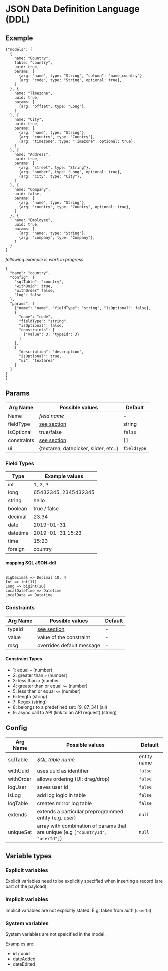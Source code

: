 # JSON Data Definition Language (DDL)

## Example

```
{"models": [
  {
    name: "Country",
    table: "country",
    uuid: true,
    params: [
      {arg: "name", type: "String", "column": "name_country"},
      {arg: "code", type: "String", optional: true},
    ]
  }, {
    name: "Timezone",
    uuid: true,
    params: [
      {arg: "offset", type: "Long"},
    ]
  }, {
    name: "City",
    uuid: true,
    params: [
      {arg: "name", type: "String"},
      {arg: "country", type: "Country"},
      {arg: "timezone", type: "Timezone", optional: true},
    ]
  }, {
    name: "Address",
    uuid: true,
    params: [
      {arg: "street", type: "String"},
      {arg: "number", type: "Long", optional: true},
      {arg: "city", type: "City"},
    ]
  }, {
    name: "Company",
    uuid: false,
    params: [
      {arg: "name", type: "String"},
      {arg: "country", type: "Country", optional: true},
    ]
  }, {
    name: "Employee",
    uuid: true,
    params: [
      {arg: "name", type: "String"},
      {arg: "company", type: "Company"},
    ]
  }
]
```

*following example is work in progress*

```
{
  "name": "country",
  "config": {
    "sqlTable": "country",
    "withUuid": true,
    "withOrder" false,
    "log": false
  },
  "params": [
    {"name": "name", "fieldType": "string", "isOptional": false},
    {
      "name": "code",
      "fieldType": "string",
      "isOptional": false,
      "constraints": [
        {"value": 3, "typeId": 3}
      ]
    },
    {
      "description": "description",
      "isOptional": true,
      "ui": "textarea"
    }
  ]
}
]
```

## Params


| Arg Name    |  Possible values                                                | Default     |
|-------------|-----------------------------------------------------------------|-------------|
| Name        | *field name*                                                    | -           |
| fieldType   | [see section](#field-types)                                     | string      |
| isOptional  | true/false                                                      | `false`     |
| constraints | [see section](#constraints)                                     | `[]`        |
| ui          | {textarea, datepicker, slider, etc..}                           | `fieldType` |


### Field Types

| Type     | Example values       |
|----------|----------------------|
| int      | 1, 2, 3              |
| long     | 65432345, 2345432345 |
| string   | hello                |
| boolean  | true / false         |
| decimal  | 23.34                |
| date     | 2019-01-31           |
| datetime | 2019-01-31 15:23     |
| time     | 15:23                |
| foreign  | country              |

#### mapping SQL JSON-ddl

```

BigDecimal => Decimal 10, 4
Int => int(11)
Long => bigint(20)
LocalDateTime => Datetime
LocalDate => Datetime
```

### Constraints

| Arg Name    |  Possible values                                                | Default     |
|-------------|-----------------------------------------------------------------|-------------|
| typeId      | [see section](#constraint-types)                                | -           |
| value       | value of the constraint                                         | -           |
| msg         | overrides default message                                       | -           |

#### Constraint Types
* 1: equal `=` (number)
* 2: greater than `>` (number(
* 3: less than `<` (number
* 4: greater than or equal `>=` (number)
* 5: less than or equal `<=` (number)
* 6: length (string)
* 7: Regex (string)
* 8: belongs to a predefined set: [9, 87, 34] (all)
* 9: async call to API (link to an API request) (string)

## Config

| Arg Name    |  Possible values                                                                 | Default     |
|-------------|----------------------------------------------------------------------------------|-------------|
| sqlTable    | *SQL table name*                                                                 | entity name |
| withUuid    | uses uuid as identifier                                                          | `false`     |
| withOrder   | allows ordering (UI: drag/drop)                                                  | `false`     |
| logUser     | saves user id                                                                    | `false`     |
| isLog       | add log logic in table                                                           | `false`     |
| logTable    | creates mirror log table                                                         | `false`     |
| extends     | extends a particular preprogrammed entity (e.g. user)                            | `null`      |
| uniqueSet   | array with combination of params that are unique (e.g `["countryId", "userId"]`) | `null`      |

## Variable types

### Explicit variables

Explicit variables need to be explicitly specified when inserting a record (are part of the payload)

### Implicit variables

Implicit variables are not explicitly stated. E.g. taken from auth (`userId`)

### System variables

System variables are not speicified in the model.

Examples are:

* id / uuid
* dateAdded
* dateEdited

